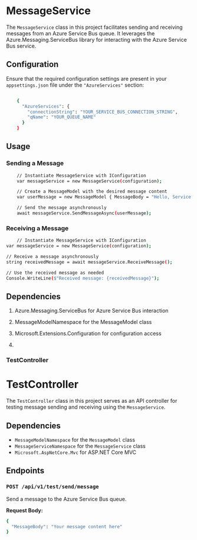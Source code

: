 # MessageService

The `MessageService` class in this project facilitates sending and receiving messages from an Azure Service Bus queue. It leverages the Azure.Messaging.ServiceBus library for interacting with the Azure Service Bus service.

## Configuration

Ensure that the required configuration settings are present in your `appsettings.json` file under the `"AzureServices"` section:



```sh

    {
      "AzureServices": {
        "connectionString": "YOUR_SERVICE_BUS_CONNECTION_STRING",
        "qName": "YOUR_QUEUE_NAME"
      }
    }
   ```

## Usage

### Sending a Message

```sh 
    // Instantiate MessageService with IConfiguration
    var messageService = new MessageService(configuration);

    // Create a MessageModel with the desired message content
    var userMessage = new MessageModel { MessageBody = "Hello, Service Bus!" };

    // Send the message asynchronously
    await messageService.SendMessageAsync(userMessage);
```

### Receiving a Message

```sh
    // Instantiate MessageService with IConfiguration
var messageService = new MessageService(configuration);

// Receive a message asynchronously
string receivedMessage = await messageService.ReceiveMessage();

// Use the received message as needed
Console.WriteLine($"Received message: {receivedMessage}");

```

## Dependencies

1. Azure.Messaging.ServiceBus for Azure Service Bus interaction
2. MessageModelNamespace for the MessageModel class
3. Microsoft.Extensions.Configuration for configuration access


1. 
### TestController


# TestController

The `TestController` class in this project serves as an API controller for testing message sending and receiving using the `MessageService`.

## Dependencies

- `MessageModelNamespace` for the `MessageModel` class
- `MessageServiceNamespace` for the `MessageService` class
- `Microsoft.AspNetCore.Mvc` for ASP.NET Core MVC

## Endpoints

### `POST /api/v1/test/send/message`

Send a message to the Azure Service Bus queue.

**Request Body:**

```sh
{
  "MessageBody": "Your message content here"
}
```

